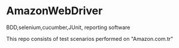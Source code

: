 # AmazonWebDriver

BDD,selenium,cucumber,JUnit, reporting software

This repo consists of test scenarios performed on "Amazon.com.tr"

